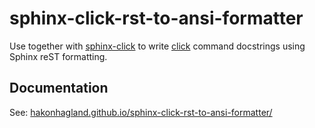 # sphinx-click-rst-to-ansi-formatter

Use together with [sphinx-click](https://github.com/click-contrib/sphinx-click) to write
[click](https://github.com/pallets/click) command docstrings using Sphinx reST formatting.

## Documentation

See: [hakonhagland.github.io/sphinx-click-rst-to-ansi-formatter/](https://hakonhagland.github.io/sphinx-click-rst-to-ansi-formatter/index.html)
